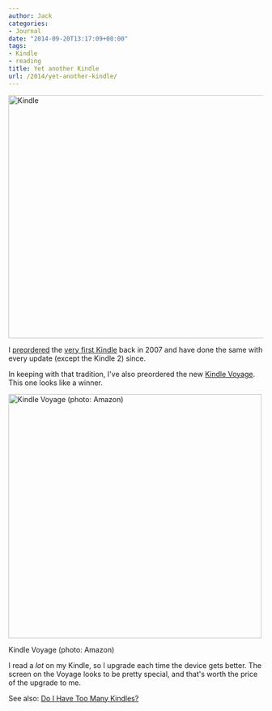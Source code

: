 ```yaml
---
author: Jack
categories:
- Journal
date: "2014-09-20T13:17:09+00:00"
tags:
- Kindle
- reading
title: Yet another Kindle
url: /2014/yet-another-kindle/
---
```


[<img src="https://farm3.staticflickr.com/2111/2130291410_3f2da4a0fe_z.jpg?zz=1" alt="Kindle" width="640" height="480" />][1]

I [preordered][2] the [very first Kindle][3] back in 2007 and have done the same with every update (except the Kindle 2) since.

In keeping with that tradition, I've also preordered the new [Kindle Voyage][4]. This one looks like a winner.

<div id="attachment_3747" style="width: 510px" class="wp-caption alignnone">
  <a href="/img/2014/09/ki-slate-04-lg._V325437393_.jpg"><img class="size-full wp-image-3747" src="/img/2014/09/ki-slate-04-lg._V325437393_.jpg" alt="Kindle Voyage (photo: Amazon)" width="500" height="482" srcset="/img/2014/09/ki-slate-04-lg._V325437393_.jpg 500w, /img/2014/09/ki-slate-04-lg._V325437393_-300x289.jpg 300w" sizes="(max-width: 500px) 100vw, 500px" /></a>
  
  <p class="wp-caption-text">
    Kindle Voyage (photo: Amazon)
  </p>
</div>

I read a _lot_ on my Kindle, so I upgrade each time the device gets better. The screen on the Voyage looks to be pretty special, and that's worth the price of the upgrade to me.

See also: [Do I Have Too Many Kindles?][5]

 [1]: https://flic.kr/p/4ffiqf
 [2]: https://www.baty.net/2007/11/kindle-me/ "Kindle me!"
 [3]: http://www.amazon.com/gp/product/B000FI73MA?ie=UTF8&tag=jacbatsay-20&linkCode=as2&camp=1789&creative=9325&creativeASIN=B000FI73MA
 [4]: http://www.amazon.com/dp/B00IOY8XWQ/
 [5]: https://www.baty.net/2012/03/do-i-have-too-many-kindles/ "Do I Have Too Many Kindles?"